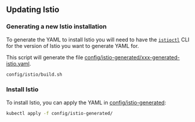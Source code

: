 ## Updating Istio

### Generating a new Istio installation

To generate the YAML to install Istio you will need to have the [`istioctl`](https://github.com/istio/istio/releases) CLI for the version of Istio you want to generate YAML for.

This script will generate the file [config/istio-generated/xxx-generated-istio.yaml](config/istio-generated/xxx-generated-istio.yaml).

```bash
config/istio/build.sh
```

### Install Istio

To install Istio, you can apply the YAML in [config/istio-generated](config/istio-generated):

```bash
kubectl apply -f config/istio-generated/
```

